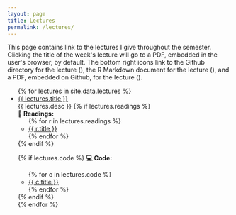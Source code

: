 ```yaml
---
layout: page
title: Lectures
permalink: /lectures/
---
```


<!-- <ul id="archive">


{% for gallery in site.data.lectures %}
  {% if lectures.id == page.galleryid %}
    <h1>{{ lectures.description }}</h1>
    {% for image in sortedimages %}
      <li class="archiveposturl">
        <span><a href="{{ site.url }}/graphs/{{ image.file }}">{{image.title }}</a></span><br>
<span class = "postlower">{{ image.caption }}<br />
<strong>Tags:</strong> {{ image.tags }}</span>
      </li>
    {% endfor %}
  {% endif %}
{% endfor %}

</ul> -->

This page contains link to the lectures I give throughout the semester. Clicking the title of the week's lecture will go to a PDF, embedded in the user's browser, by default. The bottom right icons link to the Github directory for the lecture (<i class="fab fa-github"></i>), the R Markdown document for the lecture (<i class="fab fa-r-project"></i>), and a PDF, embedded on Github, for the lecture (<i class="fas fa-file-pdf"></i>).

<ul id="archive">
{% for lectures in site.data.lectures %}
      <li class="archiveposturl">
        <span><a href="{{ site.url }}{{ site.baseurl }}/{{ lectures.dirname }}/{{ lectures.filename }}.pdf">{{ lectures.title }}</a></span><br>
<span class = "postlower">
{{ lectures.desc }}</span>
<strong style="font-size:100%; font-family: 'Titillium Web', sans-serif; float:right; padding-right: .5em">
	<a href="https://github.com/{{ site.githubdir}}/tree/master/{{ lectures.dirname }}"><i class="fab fa-github"></i></a>&nbsp;&nbsp;
<a href="https://github.com/{{ site.githubdir}}/tree/master/{{ lectures.dirname }}/{{ lectures.filename}}.Rmd"><i class="fab fa-r-project"></i></a>&nbsp;&nbsp;
<a href="https://github.com/{{ site.githubdir}}/blob/master/{{ lectures.dirname }}/{{ lectures.filename}}.pdf"><i class="fas fa-file-pdf"></i></a>
</strong> 
{% if lectures.readings %}
  <br><strong>📖 Readings:</strong>
  <ul>
    {% for r in lectures.readings %}
      <li><a href="{{ site.url }}{{ site.baseurl }}/{{ r.url }}">{{ r.title }}</a></li>
    {% endfor %}
  </ul>
{% endif %}

{% if lectures.code %}
  <strong>💻 Code:</strong>
  <ul>
    {% for c in lectures.code %}
      <li><a href="{{ site.url }}{{ site.baseurl }}/{{ c.url }}">{{ c.title }}</a></li>
    {% endfor %}
  </ul>
{% endif %}

<br>
      </li>
{% endfor %}
</ul>
